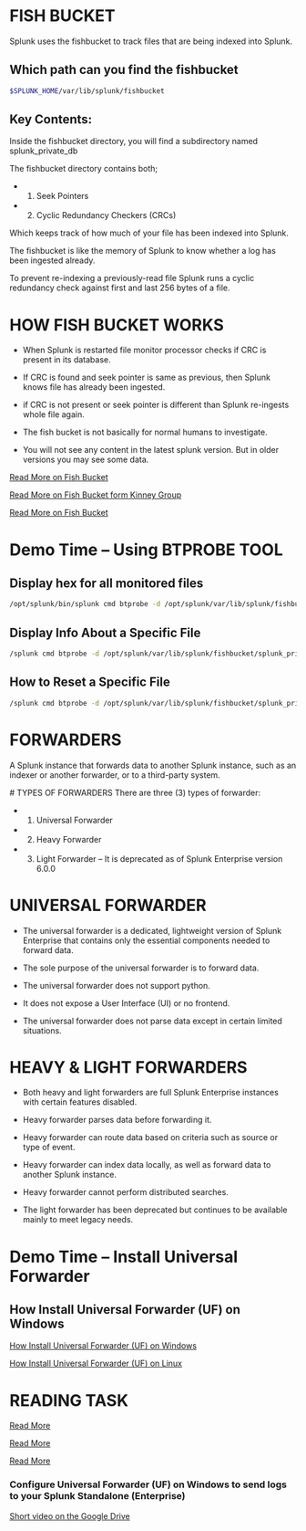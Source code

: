 # FISH BUCKET
Splunk uses the fishbucket to track files that are being indexed into Splunk. 
## Which path can you find the fishbucket
```bash
$SPLUNK_HOME/var/lib/splunk/fishbucket
```
## Key Contents:
Inside the fishbucket directory, you will find a subdirectory named splunk_private_db

The fishbucket directory contains both;
- 1. Seek Pointers  
- 2. Cyclic Redundancy Checkers (CRCs) 

Which keeps track of how much of your file has been indexed into Splunk.

The fishbucket is like the memory of Splunk to know whether a log has been ingested already. 

To prevent re-indexing a previously-read file Splunk runs a cyclic redundancy check against first and last 256 bytes of a file.

# HOW FISH BUCKET WORKS
- When Splunk is restarted file monitor processor checks if CRC is present in its database.

- If CRC is found and seek pointer is same as previous, then Splunk knows file has already been ingested.

- if CRC is not present or seek pointer is different than Splunk re-ingests whole file again. 

- The fish bucket is not basically for normal humans to investigate. 

- You will not see any content in the latest splunk version. But in older versions you may see some data.

[Read More on Fish Bucket](https://docs.splunk.com/Splexicon:Fishbucket)

[Read More on Fish Bucket form Kinney Group](https://kinneygroup.com/blog/splunk-fishbucket/#:~:text=What%20is%20Fishbucket?,inputstatus%20%5B%2Dinput%20%7C%20%2Dtype%5D)

[Read More on Fish Bucket](https://docs.splunk.com/Documentation/Splunk/latest/Troubleshooting/CommandlinetoolsforusewithSupport?_gl=1*1uuezc0*_ga*MTAwMjEyNDg3My4xNjk2NTE2OTQ1*_ga_GS7YF8S63Y*MTcwMjIyMDk1OS43OC4xLjE3MDIyMjA5NzQuNDUuMC4w*_ga_5EPM2P39FV*MTcwMjIxODE1NS43MC4xLjE3MDIyMjA5NzUuMC4wLjA.&_ga=2.35428706.299005456.1701735897-1002124873.1696516945#btprobe)

# Demo Time – Using BTPROBE TOOL
## Display hex for all monitored files
```bash
/opt/splunk/bin/splunk cmd btprobe -d /opt/splunk/var/lib/splunk/fishbucket/splunk_private_db/ -k ALL –validate
```
## Display Info About a Specific File
```bash
/splunk cmd btprobe -d /opt/splunk/var/lib/splunk/fishbucket/splunk_private_db/ --file /home/splunk/data/sales.log –validate
```
## How to Reset a Specific File
```bash
/splunk cmd btprobe -d /opt/splunk/var/lib/splunk/fishbucket/splunk_private_db/ --file /home/splunk/data/sales.log --reset
```

# FORWARDERS

A Splunk instance that forwards data to another Splunk instance, such as an indexer or another forwarder, or to a third-party system.

# TYPES OF FORWARDERS
There are three (3) types of forwarder:
- 1. Universal Forwarder
- 2. Heavy Forwarder
- 3. Light Forwarder – It is deprecated as of Splunk Enterprise version 6.0.0

# UNIVERSAL FORWARDER
- The universal forwarder is a dedicated, lightweight version of Splunk Enterprise that contains only the essential components needed to forward data.

- The sole purpose of the universal forwarder is to forward data.

- The universal forwarder does not support python. 

- It does not expose a User Interface (UI) or no frontend.

- The universal forwarder does not parse data except in certain limited situations.

# HEAVY & LIGHT FORWARDERS
- Both heavy and light forwarders are full Splunk Enterprise instances with certain features disabled.

- Heavy forwarder parses data before forwarding it.

- Heavy forwarder can route data based on criteria such as source or type of event.

- Heavy forwarder can index data locally, as well as forward data to another Splunk instance.

- Heavy forwarder cannot perform distributed searches.

- The light forwarder has been deprecated but continues to be available mainly to meet legacy needs.

# Demo Time – Install Universal Forwarder
## How Install Universal Forwarder (UF) on Windows
[How Install Universal Forwarder (UF) on Windows](https://docs.splunk.com/Documentation/Forwarder/9.3.1/Forwarder/InstallaWindowsuniversalforwarderfromaninstaller)

[How Install Universal Forwarder (UF) on Linux](https://docs.splunk.com/Documentation/Forwarder/9.3.1/Forwarder/Installanixuniversalforwarder#Next_steps)


# READING TASK
[Read More](https://docs.splunk.com/Documentation/Splunk/latest/Forwarding/Typesofforwarders)

[Read More](https://docs.splunk.com/Splexicon:Universalforwarder)

[Read More](https://docs.splunk.com/Documentation/Forwarder/latest/Forwarder/Installtheuniversalforwardersoftware)

### Configure Universal Forwarder (UF) on Windows to send logs to your Splunk Standalone (Enterprise)
[Short video on the Google Drive](https://drive.google.com/drive/u/0/folders/1-6w5dY043Yva4CxdKu8_99OMtuDUPQCZ)





